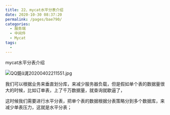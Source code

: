 ```yaml
---
title: 22、mycat水平分表介绍
date: 2020-10-30 08:37:20
permalink: /pages/bae790/
categories:
  - 服务端
  - 中间件
  - Mycat
tags:
  - 
---
```

mycat水平分表介绍



![QQ鎴浘20200402211551.jpg](http://blog.java1234.com/static/userImages/20200402/1585833373083056836.jpg)



我们可以根据业务来垂直划分库，来减少服务器负载，但是假如单个表的数据量很大的时候，比如订单表，上了千万数据量，就查询就歇逼了，

这时候我们需要进行水平分表，把单个表的数据根据分表策略分到多个数据库，来减少单表压力，这就是水平分表；